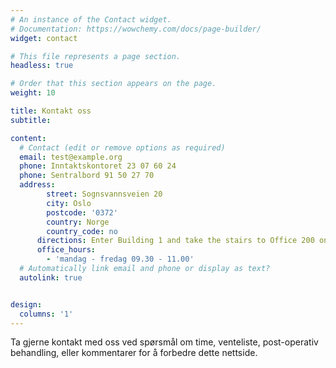 ```yaml
---
# An instance of the Contact widget.
# Documentation: https://wowchemy.com/docs/page-builder/
widget: contact

# This file represents a page section.
headless: true

# Order that this section appears on the page.
weight: 10

title: Kontakt oss
subtitle:

content:
  # Contact (edit or remove options as required)
  email: test@example.org
  phone: Inntaktskontoret 23 07 60 24
  phone: Sentralbord 91 50 27 70
  address:
        street: Sognsvannsveien 20
        city: Oslo
        postcode: '0372'
        country: Norge
        country_code: no
      directions: Enter Building 1 and take the stairs to Office 200 on Floor 2
      office_hours:
        - 'mandag - fredag 09.30 - 11.00'
  # Automatically link email and phone or display as text?
  autolink: true


design:
  columns: '1'
---
```


Ta gjerne kontakt med oss ​​ved spørsmål om time, venteliste, post-operativ behandling, eller kommentarer for å forbedre dette nettside.
